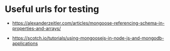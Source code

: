 # Useful urls for testing
- https://alexanderzeitler.com/articles/mongoose-referencing-schema-in-properties-and-arrays/

- https://scotch.io/tutorials/using-mongoosejs-in-node-js-and-mongodb-applications
